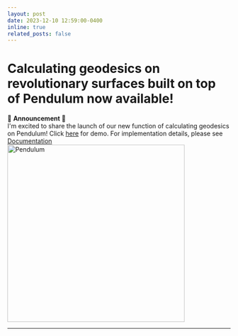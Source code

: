```yaml
---
layout: post
date: 2023-12-10 12:59:00-0400
inline: true
related_posts: false
---
```


# Calculating geodesics on revolutionary surfaces built on top of Pendulum now available!

🎉 **Announcement** 🎉  
I'm excited to share the launch of our new function of calculating geodesics on Pendulum! Click [here](https://cloudnest.org/pendulum/geodesics/) for demo.
For implementation details, please see [Documentation](https://github.com/Pendulum-Calculator/Pendulum-beta/blob/main/doc/DOCUMENTATION.md)
<img src="https://jiawei-zhang.top/assets/img/pendulum.jpg" alt="Pendulum" width="400"/>

---
